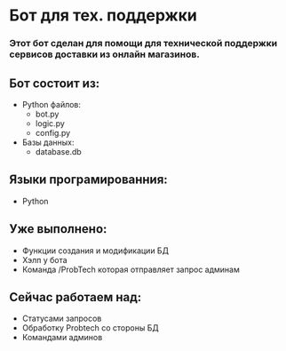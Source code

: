 # Бот для тех. поддержки
### Этот бот сделан для помощи для технической поддержки сервисов доставки из онлайн магазинов.
## Бот состоит из:
  - Python файлов:
      - bot.py
      - logic.py
      - config.py
  - Базы данных:
      - database.db
## Языки програмированния:
  - Python

## Уже выполнено:
  - Функции создания и модификации БД
  - Хэлп у бота
  - Команда /ProbTech которая отправляет запрос админам

## Сейчас работаем над:
  - Статусами запросов
  - Обработку Probtech со стороны БД
  - Командами админов

